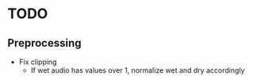# TODO

## Preprocessing

- Fix clipping
    - If wet audio has values over 1, normalize wet and dry accordingly
    